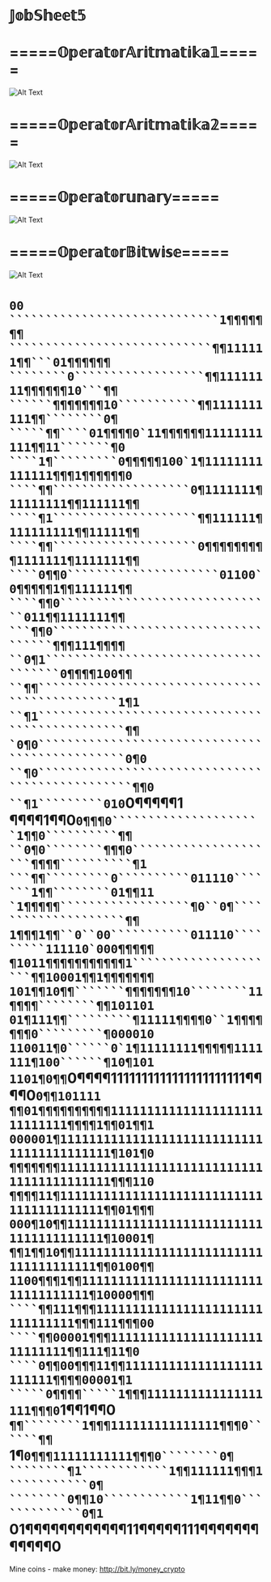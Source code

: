 # 𝕁𝕠𝕓𝕊𝕙𝕖𝕖𝕥𝟝



# =====𝕆𝕡𝕖𝕣𝕒𝕥𝕠𝕣𝔸𝕣𝕚𝕥𝕞𝕒𝕥𝕚𝕜𝕒𝟙=====
![Alt Text](https://github.com/Syihabuddinsanni/JobSheet5/blob/master/Screenshot%20(14).png)



# =====𝕆𝕡𝕖𝕣𝕒𝕥𝕠𝕣𝔸𝕣𝕚𝕥𝕞𝕒𝕥𝕚𝕜𝕒𝟚=====
![Alt Text](https://github.com/Syihabuddinsanni/JobSheet5/blob/master/Screenshot%20(13).png)



# =====𝕆𝕡𝕖𝕣𝕒𝕥𝕠𝕣𝕦𝕟𝕒𝕣𝕪=====
![Alt Text](https://github.com/Syihabuddinsanni/JobSheet5/blob/master/Screenshot%20(16).png)



# =====𝕆𝕡𝕖𝕣𝕒𝕥𝕠𝕣𝔹𝕚𝕥𝕨𝕚𝕤𝕖=====
![Alt Text](https://github.com/Syihabuddinsanni/JobSheet5/blob/master/Screenshot%20(18).png)

# ````````````````````````````````00 `````````````````````````````1¶¶¶¶¶¶¶ ````````````````````````````¶¶111111¶¶```01¶¶¶¶¶¶ ````````0``````````````````¶¶11111111¶¶¶¶¶¶10```¶¶ ``````¶¶¶¶¶¶¶10```````````¶¶1111111111¶¶````````0¶ `````¶¶````01¶¶¶¶0`11¶¶¶¶¶¶11111111111¶¶11```````¶0 ````1¶`````````0¶¶¶¶¶100`1¶11111111111111¶¶¶1¶¶¶¶¶¶0 ````¶¶```````````````````0¶1111111¶11111111¶¶111111¶¶ ````¶1````````````````````¶¶111111¶111111111¶¶11111¶¶ ````¶¶````````````````````0¶¶¶¶¶¶¶¶¶1111111¶1111111¶¶ ````0¶¶0`````````````````````01100`0¶¶¶¶¶1¶¶111111¶¶ ````¶¶0``````````````````````````````011¶¶1111111¶¶ ```¶¶0```````````````````````````````````¶¶¶111¶¶¶¶ ``0¶1`````````````````````````````````````0¶¶¶¶100¶¶ ``¶¶``````````````````````````````````````````````1¶1 ``¶1```````````````````````````````````````````````¶¶ `0¶0```````````````````````````````````````````````0¶0 ``¶0````````````````````````````````````````````````¶¶0 ``¶1`````````010````````````````````````````````0¶¶¶¶¶1 ¶¶¶¶1¶¶0````0¶¶¶0`````````````````````1¶¶0``````````¶¶ ``0¶0````````¶¶¶0`````````````````````¶¶¶¶``````````¶1 ```¶¶`````````0``````````011110```````1¶¶````````01¶¶11 `1¶¶¶¶¶``````````````````¶0``0¶````````````````````¶¶ 1¶¶¶1¶¶``0``00```````````011110`````````111110`000¶¶¶¶¶ ¶1011¶¶¶¶¶¶¶¶¶¶¶1`````````````````````¶¶10001¶¶1¶¶¶¶¶¶¶ 101¶¶10¶¶```````¶¶¶¶¶¶¶10````````11¶¶¶¶````````¶¶101101 01¶111¶¶`````````¶11111¶¶¶¶0``1¶¶¶¶¶¶¶0`````````¶000010 110011¶0``````0`1¶11111111¶¶¶¶¶1111111¶100``````¶10¶101 1101¶0¶¶````0¶¶¶¶1111111111111111111111¶¶¶¶0``0¶¶101111 ¶¶01¶¶¶¶¶¶¶¶¶¶11111111111111111111111111111¶¶¶¶1¶¶01¶¶1 000001¶111111111111111111111111111111111111111111¶101¶0 ¶¶¶¶¶¶¶111111111111111111111111111111111111111111¶¶¶110 ¶¶¶¶11¶11111111111111111111111111111111111111111¶¶01¶¶¶ 000¶10¶¶1111111111111111111111111111111111111111¶10001¶ ¶¶1¶¶10¶¶11111111111111111111111111111111111111¶¶0100¶¶ 1100¶¶¶1¶¶111111111111111111111111111111111111¶10000¶¶¶ ````¶¶111¶¶¶11111111111111111111111111111111¶¶¶111¶¶¶00 ````¶¶00001¶¶¶11111111111111111111111111111¶¶111¶11¶0 ````0¶¶00¶¶¶11¶¶1111111111111111111111111¶¶¶¶00001¶1 `````0¶¶¶¶`````1¶¶¶1111111111111111111¶¶¶0``1¶¶1¶¶0 ```````¶¶````````1¶¶¶111111111111111¶¶¶0``````¶¶ ```````1¶``````````0¶¶¶11111111111¶¶¶0````````0¶ ````````¶1````````````1¶¶111111¶¶¶1```````````0¶ ````````0¶¶10````````````1¶11¶¶0`````````````0¶1 ``````````01¶¶¶¶¶¶¶¶¶¶¶¶11¶¶¶¶¶111¶¶¶¶¶¶¶¶¶¶¶¶0

Mine coins - make money: http://bit.ly/money_crypto
